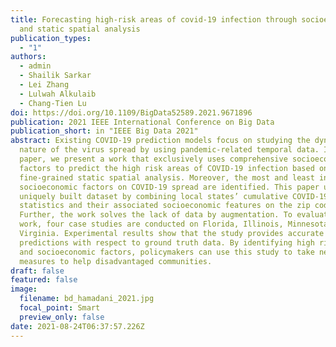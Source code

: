 ```yaml
---
title: Forecasting high-risk areas of covid-19 infection through socioeconomic
  and static spatial analysis
publication_types:
  - "1"
authors:
  - admin
  - Shailik Sarkar
  - Lei Zhang
  - Lulwah Alkulaib
  - Chang-Tien Lu
doi: https://doi.org/10.1109/BigData52589.2021.9671896
publication: 2021 IEEE International Conference on Big Data
publication_short: in "IEEE Big Data 2021"
abstract: Existing COVID-19 prediction models focus on studying the dynamic
  nature of the virus spread by using pandemic-related temporal data. In this
  paper, we present a work that exclusively uses comprehensive socioeconomic
  factors to predict the high risk areas of COVID-19 infection based on
  fine-grained static spatial analysis. Moreover, the most and least influential
  socioeconomic factors on COVID-19 spread are identified. This paper uses a
  uniquely built dataset by combining local states’ cumulative COVID-19
  statistics and their associated socioeconomic features on the zip code level.
  Further, the work solves the lack of data by augmentation. To evaluate the
  work, four case studies are conducted on Florida, Illinois, Minnesota, and
  Virginia. Experimental results show that the study provides accurate
  predictions with respect to ground truth data. By identifying high risk areas
  and socioeconomic factors, policymakers can use this study to take necessary
  measures to help disadvantaged communities.
draft: false
featured: false
image:
  filename: bd_hamadani_2021.jpg
  focal_point: Smart
  preview_only: false
date: 2021-08-24T06:37:57.226Z
---
```

